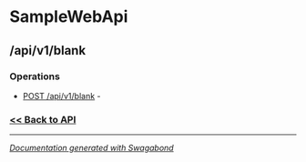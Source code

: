
# SampleWebApi

## /api/v1/blank

### Operations

* [POST /api/v1/blank](../operations/PostApiv1Blank.md) -  

 






### [<< Back to API](../SampleWebApi.Readme.md)

*** 

*[Documentation generated with Swagabond](https://github.com/jordanbleu/swagabond)*
